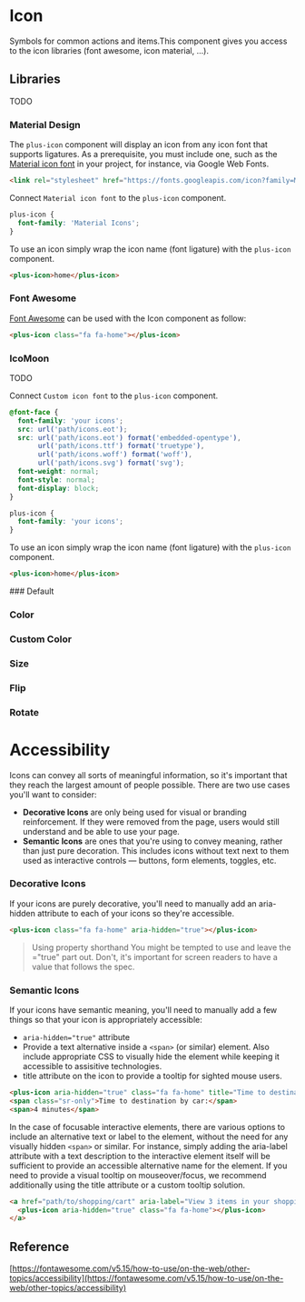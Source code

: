 # Icon

Symbols for common actions and items.This component gives you access to the icon libraries (font awesome, icon material, ...).

<Playground />

<Usage />

## Libraries

TODO

### Material Design

The `plus-icon` component will display an icon from any icon font that supports ligatures. As a prerequisite, you must include one, such as the [Material icon font](https://google.github.io/material-design-icons/#icon-font-for-the-web) in your project, for instance, via Google Web Fonts.

```html
<link rel="stylesheet" href="https://fonts.googleapis.com/icon?family=Material+Icons" />
```

Connect `Material icon font` to the `plus-icon` component.

```css
plus-icon {
  font-family: 'Material Icons';
}
```

To use an icon simply wrap the icon name (font ligature) with the `plus-icon` component.

```html
<plus-icon>home</plus-icon>
```

### Font Awesome

[Font Awesome](https://fontawesome.com/icons) can be used with the Icon component as follow:

```html
<plus-icon class="fa fa-home"></plus-icon>
```

### IcoMoon

TODO

Connect `Custom icon font` to the `plus-icon` component.

```css
@font-face {
  font-family: 'your icons';
  src: url('path/icons.eot');
  src: url('path/icons.eot') format('embedded-opentype'),
       url('path/icons.ttf') format('truetype'),
       url('path/icons.woff') format('woff'),
       url('path/icons.svg') format('svg');
  font-weight: normal;
  font-style: normal;
  font-display: block;
}

plus-icon {
  font-family: 'your icons';
}
```

To use an icon simply wrap the icon name (font ligature) with the `plus-icon` component.

```html
<plus-icon>home</plus-icon>
```

<Api />

<GlobalConfig />

<Examples />
### Default
<Example value="default" />

### Color

<Example value="color" />

### Custom Color

<Example value="custom-color" />

### Size

<Example value="size" />

### Flip

<Example value="flip" />

### Rotate

<Example value="rotate" />

# Accessibility

Icons can convey all sorts of meaningful information, so it's important that they reach the largest amount of people possible. There are two use cases you'll want to consider:

- **Decorative Icons** are only being used for visual or branding reinforcement. If they were removed from the page, users would still understand and be able to use your page.
- **Semantic Icons** are ones that you're using to convey meaning, rather than just pure decoration. This includes icons without text next to them used as interactive controls — buttons, form elements, toggles, etc.

### Decorative Icons

If your icons are purely decorative, you'll need to manually add an aria-hidden attribute to each of your icons so they're accessible.

```html
<plus-icon class="fa fa-home" aria-hidden="true"></plus-icon>
```

> Using property shorthand You might be tempted to use <i aria-hidden></i> and leave the ="true" part out. Don't, it's important for screen readers to have a value that follows the spec.

### Semantic Icons

If your icons have semantic meaning, you'll need to manually add a few things so that your icon is appropriately accessible:

- `aria-hidden="true"` attribute
- Provide a text alternative inside a `<span>` (or similar) element. Also include appropriate CSS to visually hide the element while keeping it accessible to assisitive technologies.
- title attribute on the icon to provide a tooltip for sighted mouse users.

```html
<plus-icon aria-hidden="true" class="fa fa-home" title="Time to destination by car"></plus-icon>
<span class="sr-only">Time to destination by car:</span>
<span>4 minutes</span>
```

In the case of focusable interactive elements, there are various options to include an alternative text or label to the element, without the need for any visually hidden `<span>` or similar. For instance, simply adding the aria-label attribute with a text description to the interactive element itself will be sufficient to provide an accessible alternative name for the element. If you need to provide a visual tooltip on mouseover/focus, we recommend additionally using the title attribute or a custom tooltip solution.

```html
<a href="path/to/shopping/cart" aria-label="View 3 items in your shopping cart">
  <plus-icon aria-hidden="true" class="fa fa-home"></plus-icon>
</a>
```

## Reference

[https://fontawesome.com/v5.15/how-to-use/on-the-web/other-topics/accessibility](https://fontawesome.com/v5.15/how-to-use/on-the-web/other-topics/accessibility)

<LastModified />
